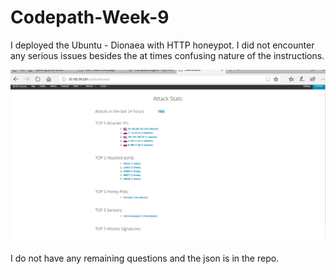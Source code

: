 # Codepath-Week-9

I deployed the Ubuntu - Dionaea with HTTP honeypot.
I did not encounter any serious issues besides the at times confusing nature of the instructions.

<img src="summary.PNG" width="800"> 

I do not have any remaining questions and the json is in the repo.
